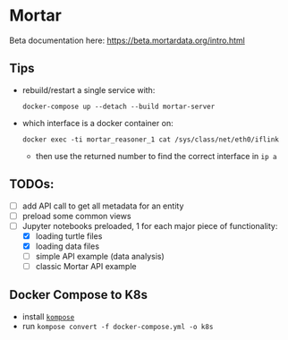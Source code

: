 # Mortar

Beta documentation here: https://beta.mortardata.org/intro.html

## Tips
- rebuild/restart a single service with:
    ```
    docker-compose up --detach --build mortar-server
    ```
- which interface is a docker container on:
    ```
    docker exec -ti mortar_reasoner_1 cat /sys/class/net/eth0/iflink
    ```
    - then use the returned number to find the correct interface in `ip a`

## TODOs:
- [ ] add API call to get all metadata for an entity
- [ ] preload some common views
- [ ] Jupyter notebooks preloaded, 1 for each major piece of functionality:
    - [X] loading turtle files
    - [X] loading data files
    - [ ] simple API example (data analysis)
    - [ ] classic Mortar API example

## Docker Compose to K8s

- install [`kompose`](https://github.com/kubernetes/kompose)
- run `kompose convert -f docker-compose.yml -o k8s`


